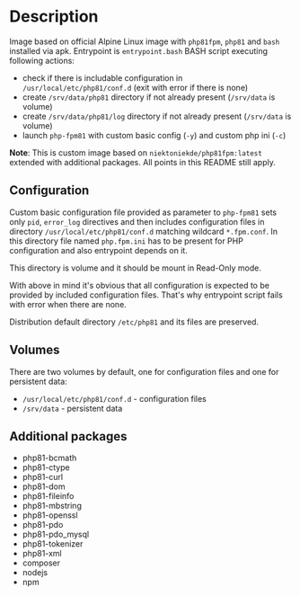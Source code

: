 # Description
Image based on official Alpine Linux image with ``php81fpm``, ``php81`` and ``bash`` installed via apk.
Entrypoint is ``entrypoint.bash`` BASH script executing following actions:
* check if there is includable configuration in ``/usr/local/etc/php81/conf.d`` (exit with error if there is none)
* create ``/srv/data/php81`` directory if not already present (``/srv/data`` is volume)
* create ``/srv/data/php81/log`` directory if not already present (``/srv/data`` is volume)
* launch ``php-fpm81`` with custom basic config (``-y``) and custom php ini (``-c``)

**Note**: This is custom image based on ``niektoniekde/php81fpm:latest`` extended with additional packages. All points in this README still apply. 

## Configuration
Custom basic configuration file provided as parameter to ``php-fpm81`` sets only
``pid``, ``error_log`` directives and then includes configuration files in directory ``/usr/local/etc/php81/conf.d`` matching wildcard ``*.fpm.conf``. In this directory file named ``php.fpm.ini`` has to be present for PHP configuration and also entrypoint depends on it. 

This directory is volume and it should be mount in Read-Only mode.

With above in mind it's obvious that all configuration is expected to be provided
by included configuration files. That's why entrypoint script fails with error
when there are none.

Distribution default directory ``/etc/php81`` and its files are preserved.

## Volumes
There are two volumes by default, one for configuration files and one for persistent data:
* ``/usr/local/etc/php81/conf.d`` - configuration files
* ``/srv/data`` - persistent data

## Additional packages
* php81-bcmath
* php81-ctype 
* php81-curl
* php81-dom 
* php81-fileinfo
* php81-mbstring
* php81-openssl
* php81-pdo
* php81-pdo_mysql
* php81-tokenizer
* php81-xml
* composer
* nodejs
* npm
